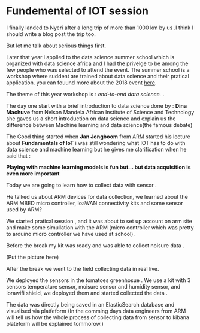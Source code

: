 # Fundemental of IOT session

I finally landed to Nyeri after a long trip of more than 1000 km by us .I think I should write a blog post the trip too.

But let me talk about serious things first.

Later that year i applied to the data science summer school which is organized with data science africa and I had the privelge to
be among the few people who was selected to attend the event.
The summer school is a workshop where suddent are trained about data science and their pratical application.
you can fouund more about the 2018 event [here](http://www.datascienceafrica.org/dsa2018/).

The theme of this year workshop is : _end-to-end data science._ .

The day one start with a brief introduction to data science done by : 
**Dina Machuve**  from  Nelson Mandela African Institute of Science and Technology
she gaves us a short introduction on data science and explain us the difference between Machine learning and data science(the famous debate)

The Good thing started when **Jan Jongboom** from ARM started his lecture about **Fundamentals of IoT**
i was still wondering what IOT has to do with data science and machine learning but he gives me clarification when he said that :

__Playing with machine learning models is fun but...
but data acquisition is even more important__

Today we are going to learn how to collect data with sensor .

He talked us about ARM devices for data collection, 
we learned about the ARM MBED micro controller, loaWAN connectivity kits and some sensor used by ARM?

We started pratical session , and it was about to set up account on arm site and make some simullation with the ARM (micro controller  which was pretty to arduino 
micro controller we have used at school).

Before the break my kit was ready and was able to collect noisure data .

(Put the picture here)

After the break we went to the field collecting data in real live.

We deployed the sensors in the tomatoes greenhosue .
We use a kit with 3 sensors temperature sensor, moisure sensor and humidity sensor, and lorawifi shield, we deployed them and started collected the data .

The data was directly being saved in an ElasticSearch database and visualised via platfeform (In the comming days data engineers from ARM will tell us how the whole process of collecting data from sensor  to kibana plateform will be explained tommorow.)
